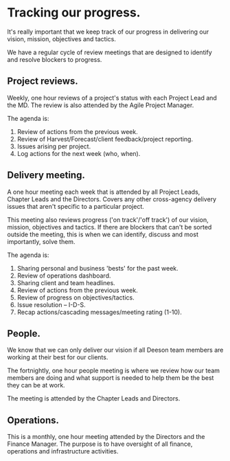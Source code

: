 # Tracking our progress.

It's really important that we keep track of our progress in delivering our vision, mission, objectives and tactics.

We have a regular cycle of review meetings that are designed to identify and resolve blockers to progress.

## Project reviews.

Weekly, one hour reviews of a project's status with each Project Lead and the MD. The review is also attended by the Agile Project Manager.

The agenda is:

1. Review of actions from the previous week.
2. Review of Harvest/Forecast/client feedback/project reporting.
3. Issues arising per project.
4. Log actions for the next week (who, when).

## Delivery meeting.

A one hour meeting each week that is attended by all Project Leads, Chapter Leads and the Directors. Covers any other cross-agency delivery issues that aren't specific to a particular project.

This meeting also reviews progress ('on track'/'off track') of our vision, mission, objectives and tactics. If there are blockers that can't be sorted outside the meeting, this is when we can identify, discuss and most importantly, solve them.

The agenda is:

1. Sharing personal and business 'bests' for the past week.
2. Review of operations dashboard.
3. Sharing client and team headlines.
4. Review of actions from the previous week.
5. Review of progress on objectives/tactics.
6. Issue resolution – I-D-S.
7. Recap actions/cascading messages/meeting rating (1-10).

## People.

We know that we can only deliver our vision if all Deeson team members are working at their best for our clients. 

The fortnightly, one hour people meeting is where we review how our team members are doing and what support is needed to help them be the best they can be at work.

The meeting is attended by the Chapter Leads and Directors.

## Operations.

This is a monthly, one hour meeting attended by the Directors and the Finance Manager. The purpose is to have oversight of all finance, operations and infrastructure activities.


